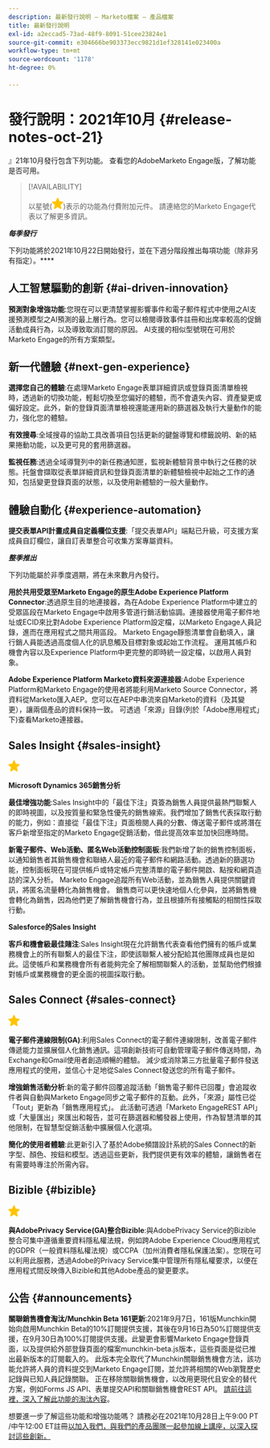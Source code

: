 ```yaml
---
description: 最新發行說明 — Marketo檔案 — 產品檔案
title: 最新發行說明
exl-id: a2eccad5-73ad-48f9-8091-51cee23824e1
source-git-commit: e304666be903373ecc9821d1ef328141e023400a
workflow-type: tm+mt
source-wordcount: '1178'
ht-degree: 0%

---
```


# 發行說明：2021年10月 {#release-notes-oct-21}

』21年10月發行包含下列功能。 查看您的AdobeMarketo Engage版，了解功能是否可用。

>[!AVAILABILITY]
>
>以星號(![](assets/yellow-star.png))表示的功能為付費附加元件。 請連絡您的Marketo Engage代表以了解更多資訊。

**_每季發行_**

下列功能將於2021年10月22日開始發行，並在下週分階段推出每項功能（除非另有指定）。****

## 人工智慧驅動的創新 {#ai-driven-innovation}

**預測對象增強功能**:您現在可以更清楚掌握影響事件和電子郵件程式中使用之AI支援預測模型之AI預測的最上層行為。您可以檢閱導致事件註冊和出席率較高的促銷活動成員行為，以及導致取消訂閱的原因。 AI支援的相似型號現在可用於Marketo Engage的所有方案類型。

## 新一代體驗 {#next-gen-experience}

**選擇您自己的體驗**:在處理Marketo Engage表單詳細資訊或登錄頁面清單檢視時，透過新的切換功能，輕鬆切換至您偏好的體驗，而不會遺失內容、資產變更或偏好設定。此外，新的登錄頁面清單檢視還能運用新的篩選器及執行大量動作的能力，強化您的體驗。

**有效搜尋**:全域搜尋的協助工具改善項目包括更新的鍵盤導覽和標籤說明、新的結果捲動功能，以及更可見的套用篩選器。

**監視任務**:透過全域導覽列中的新任務通知匣，監視新體驗背景中執行之任務的狀態。托盤會擷取從表單詳細資訊和登錄頁面清單的新體驗檢視中起始之工作的通知，包括變更登錄頁面的狀態，以及使用新體驗的一般大量動作。

## 體驗自動化 {#experience-automation}

**提交表單API計畫成員自定義欄位支援**:「提交表單API」端點已升級，可支援方案成員自訂欄位，讓自訂表單整合可收集方案專屬資料。

**_整季推出_**

下列功能屬於非季度週期，將在未來數月內發行。

**用於共用受眾至Marketo Engage的原生Adobe Experience Platform Connector**:透過原生目的地連接器，為在Adobe Experience Platform中建立的受眾區段在Marketo Engage中啟用多管道行銷活動協調。連接器使用電子郵件地址或ECID來比對Adobe Experience Platform設定檔，以Marketo Engage人員記錄，進而在應用程式之間共用區段。 Marketo Engage靜態清單會自動填入，讓行銷人員能透過高度個人化的訊息觸及目標對象或起始工作流程。 運用其帳戶和機會內容以及Experience Platform中更完整的即時統一設定檔，以啟用人員對象。

**Adobe Experience Platform Marketo資料來源連接器**:Adobe Experience Platform和Marketo Engage的使用者將能利用Marketo Source Connector，將資料從Marketo匯入AEP。您可以在AEP中串流來自Marketo的資料（及其變更），讓兩個產品的資料保持一致。 可透過「來源」目錄(列於「Adobe應用程式」下)查看Marketo連接器。

## Sales Insight {#sales-insight}

![（星號）](assets/yellow-star.png)

**Microsoft Dynamics 365銷售分析**

**最佳增強功能**:Sales Insight中的「最佳下注」頁簽為銷售人員提供最熱門聯繫人的即時視圖，以及按質量和緊急性優先的銷售線索。我們增加了銷售代表採取行動的能力，例如：直接從「最佳下注」頁面檢閱人員的分數、傳送電子郵件或將潛在客戶新增至指定的Marketo Engage促銷活動，借此提高效率並加快回應時間。

**新電子郵件、Web活動、匿名Web活動控制面板**:我們新增了新的銷售控制面板，以通知銷售者其銷售機會和聯絡人最近的電子郵件和網路活動。透過新的篩選功能，控制面板現在可提供帳戶或特定帳戶完整清單的電子郵件開啟、點按和網頁造訪的深入分析。 Marketo Engage追蹤所有Web活動，並為銷售人員提供關鍵資訊，將匿名流量轉化為銷售機會。 銷售商可以更快速地個人化參與，並將銷售機會轉化為銷售，因為他們更了解銷售機會行為，並且根據所有接觸點的相關性採取行動。

**Salesforce的Sales Insight**

**客戶和機會級最佳賭注**:Sales Insight現在允許銷售代表查看他們擁有的帳戶或業務機會上的所有聯繫人的最佳下注，即使該聯繫人被分配給其他團隊成員也是如此。這使帳戶和業務機會所有者能夠完全了解相關聯繫人的活動，並幫助他們根據對帳戶或業務機會的更全面的視圖採取行動。

## Sales Connect {#sales-connect}

![（星號）](assets/yellow-star.png)

**電子郵件連線限制(GA)**:利用Sales Connect的電子郵件連線限制，改善電子郵件傳遞能力並擴展個人化銷售通訊。這項創新技術可自動管理電子郵件傳送時間，為Exchange和Gmail使用者創造順暢的體驗。 減少或消除第三方批量電子郵件發送應用程式的使用，並信心十足地從Sales Connect發送您的所有電子郵件。

**增強銷售活動分析**:新的電子郵件回覆追蹤活動「銷售電子郵件已回覆」會追蹤收件者與自動與Marketo Engage同步之電子郵件的互動。此外，「來源」屬性已從「Tout」更新為「銷售應用程式」。 此活動可透過「Marketo EngageREST API」或「大量匯出」來匯出和報告，並可在篩選器和觸發器上使用，作為智慧清單的其他限制，在智慧型促銷活動中擴展個人化選項。

**簡化的使用者體驗**:此更新引入了基於Adobe頻譜設計系統的Sales Connect的新字型、顏色、按鈕和模型。透過這些更新，我們提供更有效率的體驗，讓銷售者在有需要時專注於所需內容。

## Bizible {#bizible}

![](assets/yellow-star.png)

**與AdobePrivacy Service(GA)整合Bizible**:與AdobePrivacy Service的Bizible整合可集中遵循重要資料隱私權法規，例如跨Adobe Experience Cloud應用程式的GDPR（一般資料隱私權法規）或CCPA（加州消費者隱私保護法案）。您現在可以利用此服務，透過Adobe的Privacy Service集中管理所有隱私權要求，以便在應用程式間反映傳入Bizible和其他Adobe產品的變更要求。

## 公告 {#announcements}

**關聯銷售機會淘汰/Munchkin Beta 161更新**:2021年9月7日，161版Munchkin開始向啟用Munchkin Beta的10%訂閱提供支援，其後在9月16日為50%訂閱提供支援，在9月30日為100%訂閱提供支援。此變更會影響Marketo Engage登錄頁面，以及提供給外部登錄頁面的檔案munchkin-beta.js版本，這些頁面是從已推出最新版本的訂閱載入的。 此版本完全取代了Munchkin關聯銷售機會方法，該功能允許將人員的資料提交到Marketo Engage訂閱，並允許將相關的Web瀏覽歷史記錄與已知人員記錄關聯。 正在移除關聯銷售機會，以改用更現代且安全的替代方案，例如Forms JS API、表單提交API和關聯銷售機會REST API。 [請前往這裡，深入了解此功能的淘汰內容](https://developers.marketo.com/blog/deprecation-of-munchkin-associate-lead-method/)。

想要進一步了解這些功能和增強功能嗎？ 請務必在2021年10月28日上午9:00 PT /中午12:00 ET註冊[以加入我們，與我們的產品團隊一起參加線上講座，以深入探討這些創新。](https://engage.marketo.com/October_Release_RegistrationPage.html)
